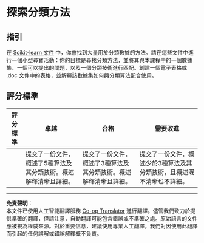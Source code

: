 <!--
CO_OP_TRANSLATOR_METADATA:
{
  "original_hash": "b2a01912beb24cfb0007f83594dba801",
  "translation_date": "2025-09-03T18:15:58+00:00",
  "source_file": "4-Classification/1-Introduction/assignment.md",
  "language_code": "hk"
}
-->
# 探索分類方法

## 指引

在 [Scikit-learn 文件](https://scikit-learn.org/stable/supervised_learning.html) 中，你會找到大量用於分類數據的方法。請在這些文件中進行一個小型尋寶活動：你的目標是尋找分類方法，並將其與本課程中的一個數據集、一個可以提出的問題，以及一個分類技術進行匹配。創建一個電子表格或 .doc 文件中的表格，並解釋該數據集如何與分類算法配合使用。

## 評分標準

| 評分標準 | 卓越                                                                                                                               | 合格                                                                                                                               | 需要改進                                                                                                                                                       |
| -------- | ----------------------------------------------------------------------------------------------------------------------------------- | ----------------------------------------------------------------------------------------------------------------------------------- | ------------------------------------------------------------------------------------------------------------------------------------------------------------- |
|          | 提交了一份文件，概述了5種算法及其分類技術。概述解釋清晰且詳細。                                                                      | 提交了一份文件，概述了3種算法及其分類技術。概述解釋清晰且詳細。                                                                      | 提交了一份文件，概述少於3種算法及其分類技術，且概述既不清晰也不詳細。                                                                                          |

---

**免責聲明**：  
本文件已使用人工智能翻譯服務 [Co-op Translator](https://github.com/Azure/co-op-translator) 進行翻譯。儘管我們致力於提供準確的翻譯，但請注意，自動翻譯可能包含錯誤或不準確之處。原始語言的文件應被視為權威來源。對於重要信息，建議使用專業人工翻譯。我們對因使用此翻譯而引起的任何誤解或錯誤解釋概不負責。
